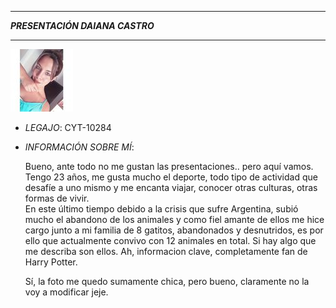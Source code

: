 ---------------------------------------------------------------------------------------------------------------------------------------------------------------------------------

***PRESENTACIÓN DAIANA CASTRO*** 

---------------------------------------------------------------------------------------------------------------------------------------------------------------------------------
![Lo siento la imagen no pudo ser cargada](daiana.jpg)

+ *LEGAJO*: CYT-10284
+ *INFORMACIÓN SOBRE MÍ*:

  Bueno, ante todo no me gustan las presentaciones.. pero aquí vamos. 
  Tengo 23 años, me gusta mucho el deporte, todo tipo de actividad que desafíe a uno mismo y me encanta viajar, conocer otras culturas, otras formas de vivir.  
  En este último tiempo debido a la crisis que sufre Argentina, subió mucho el abandono de los animales y como fiel amante de ellos me hice cargo junto a mi familia 
  de 8 gatitos, abandonados y desnutridos, es por ello que actualmente convivo con 12 animales en total. Si hay algo que me describa son ellos. 
  Ah, informacion clave, completamente fan de Harry Potter. 
  
  Sí, la foto me quedo sumamente chica, pero bueno, claramente no la voy a modificar jeje.
  
  
  
